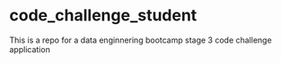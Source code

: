 # code_challenge_student

This is a repo for a data enginnering bootcamp stage 3 code challenge application
